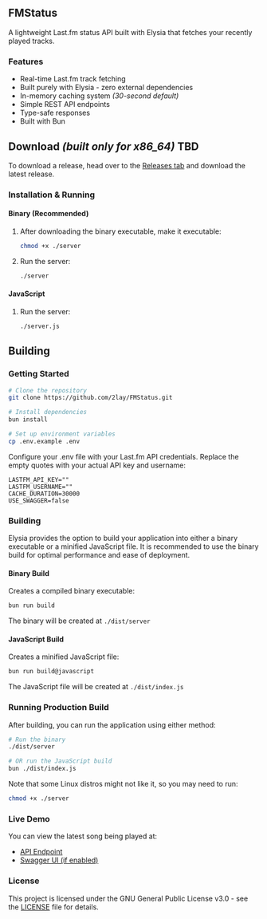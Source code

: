## FMStatus
A lightweight Last.fm status API built with Elysia that fetches your recently played tracks.
### Features
* Real-time Last.fm track fetching
* Built purely with Elysia - zero external dependencies
* In-memory caching system *(30-second default)*
* Simple REST API endpoints
* Type-safe responses
* Built with Bun

## Download *(built only for x86_64)* TBD
To download a release, head over to the [Releases tab](https://github.com/2lay/FMStatus/releases) and download the latest release.

### Installation & Running
#### Binary (Recommended)
1. After downloading the binary executable, make it executable:
   ```bash
   chmod +x ./server
   ```
2. Run the server:
   ```bash
   ./server
   ```

#### JavaScript
1. Run the server:
   ```bash
   ./server.js
   ```
   
## Building
### Getting Started
```bash
# Clone the repository
git clone https://github.com/2lay/FMStatus.git

# Install dependencies
bun install

# Set up environment variables
cp .env.example .env
```

Configure your .env file with your Last.fm API credentials. Replace the empty quotes with your actual API key and username:
```env
LASTFM_API_KEY=""
LASTFM_USERNAME=""
CACHE_DURATION=30000
USE_SWAGGER=false
```
### Building
Elysia provides the option to build your application into either a binary executable or a minified JavaScript file. It is recommended to use the binary build for optimal performance and ease of deployment.

#### Binary Build
Creates a compiled binary executable:
```bash
bun run build
```
The binary will be created at `./dist/server`

#### JavaScript Build
Creates a minified JavaScript file:
```bash
bun run build@javascript
```
The JavaScript file will be created at `./dist/index.js`

### Running Production Build

After building, you can run the application using either method:

```bash
# Run the binary
./dist/server

# OR run the JavaScript build
bun ./dist/index.js
```

Note that some Linux distros might not like it, so you may need to run:
```bash
chmod +x ./server
```

### Live Demo
You can view the latest song being played at:
- [API Endpoint](https://fm.2lay.net/api/nowplaying)
- [Swagger UI (if enabled)](https://fm.2lay.net/swagger)

### License
This project is licensed under the GNU General Public License v3.0 - see the [LICENSE](LICENSE) file for details.
